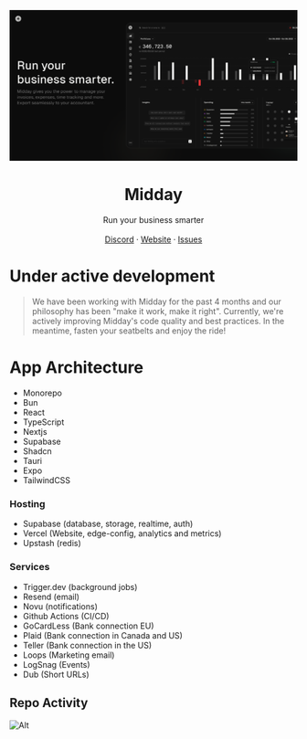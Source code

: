 <p align="center">
   <p align="center">
      <img src="/github.png" alt="Logo">
  </p>
	<h1 align="center"><b>Midday</b></h1>
<p align="center">
    Run your business smarter
    <br />
    <br />
    <a href="https://discord.gg/ZmqcvWKH">Discord</a>
    ·
    <a href="https://midday.ai">Website</a>
    ·
    <a href="https://github.com/midday-ai/midday/issues">Issues</a>
  </p>
</p>

# Under active development

> We have been working with Midday for the past 4 months and our philosophy has been "make it work, make it right". Currently, we're actively improving Midday's code quality and best practices. In the meantime, fasten your seatbelts and enjoy the ride!

# App Architecture

- Monorepo
- Bun
- React
- TypeScript
- Nextjs
- Supabase
- Shadcn
- Tauri
- Expo
- TailwindCSS

### Hosting

- Supabase (database, storage, realtime, auth)
- Vercel (Website, edge-config, analytics and metrics)
- Upstash (redis)

### Services

- Trigger.dev (background jobs)
- Resend (email)
- Novu (notifications)
- Github Actions (CI/CD)
- GoCardLess (Bank connection EU)
- Plaid (Bank connection in Canada and US)
- Teller (Bank connection in the US)
- Loops (Marketing email)
- LogSnag (Events)
- Dub (Short URLs)

## Repo Activity

![Alt](https://repobeats.axiom.co/api/embed/96aae855e5dd87c30d53c1d154b37cf7aa5a89b3.svg "Repobeats analytics image")

